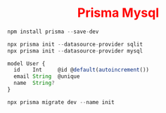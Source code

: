 <p>
 <h1 style="color:red;" align="center">Prisma Mysql</h1>
</p>


```js
npm install prisma --save-dev
```
```js
npx prisma init --datasource-provider sqlit
npx prisma init --datasource-provider mysql
```
```js
model User {
  id    Int     @id @default(autoincrement())
  email String  @unique
  name  String?
}
```
```js
npx prisma migrate dev --name init
```
